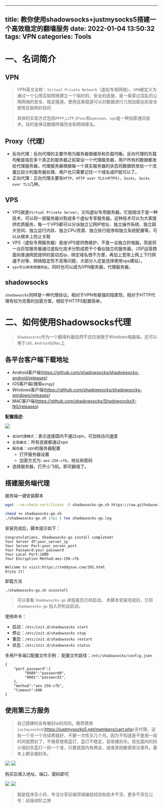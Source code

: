 
---
title: 教你使用shadowsocks+justmysocks5搭建一个高效稳定的翻墙服务
date: 2022-01-04 13:50:32
tags: VPN
categories: Tools
---


# 一、名词简介

## VPN

> VPN英文全称：`Virtual Private Network`（虚拟专用网络）。`VPN`被定义为通过一个公用互联网络建立一个临时的、安全的连接，是一条穿过混乱的公用网络的安全、稳定隧道，使用这条隧道可以对数据进行几倍加密达到安全使用互联网的目的

> 具体的实现方式包括`PPTP`,`L2TP`,`IPsec`和`openvpn`。`vpn`是一种加密通讯技术，目的是保证数据传输完全和网络匿名。

## Proxy（代理）

- 反向代理：反向代理的主要作用为服务器做缓存和负载均衡。反向代理的负载均衡是指在多个真正的服务器之前架设一个代理服务器，用户所有的数据都发给代理服务器，代理服务器根据每一个真实服务器的状态将数据转发给一个流量比较少的服务器处理，用户也只需要记住一个域名或IP就可以了。
- 正向代理：正向代理主要有`HTTP`、`HTTP over TLS(HTTPS)`、`Socks`、`Socks over TLS`几种。

## VPS

- VPS就是`Virtual Private Server`，又叫虚似专用服务器。它就相当于是一种技术，可以将一部服务器分割成多个虚似专享服务器。这种技术可以为大家提供优质服务，每一个VPS都可以分派独立公网IP地址、独立操作系统、独立超大空间、独立运行内存、独立CPU资源、独立执行程序和独立系统配置等，可以从根本上防止关联
- VPS（虚拟专用服务器）是由VPS提供商维护，不是一台独立的电脑，而是将一台巨型服务器通过虚拟化技术分割成若干个看似独立的服务器。（ISP运营商面向普通网民提供的是动态ip，绑定域名很不方便，再加上宽带上网上下行网速不对等、网络稳定性不高等问题，大部分人还是选择使用vps建站）。
- `vps可以用来搭建网站`，同时也可以成为VPN服务器，代理服务器。

## shadowsocks

`shadowsocks`同样是一种代理协议。相对于VPN有极强的隐匿性，相对于HTTP代理有较为完善的加密方案，相较于HTTPS配置简单。

# 二、如何使用Shadowsocks代理

> `Shadowsocks`作为一个翻墙利器自然不仅仅局限于Windows电脑端，还可以用于`iOS`, `Android`以`Mac`上

## 各平台客户端下载地址

- Android客户端(https://github.com/shadowsocks/shadowsocks-android/releases) 
- iOS客户端(搜索`wingy`)
- Windows客户端(https://github.com/shadowsocks/shadowsocks-windows/releases)   
- MAC客户端(https://github.com/shadowsocks/ShadowsocksX-NG/releases)

**配置描述:**

![](https://blog.poetries.top/img/static/images/20220104123619.png)

- `自动代理模式`：表示连接国内不通过vpn，可加快访问速度
- `全局模式`：所有连接都通过vpn
- `服务器`：vpn的服务器配置
  - 打开服务器设置
  - 加密方式为: `aes-256-cfb`，地址和密码
- 选择服务器，打开小飞机。即可翻墙了。

## 搭建服务端代理

服务端一键安装脚本

```bash
wget --no-check-certificate -O shadowsocks-go.sh https://raw.githubusercontent.com/poetries/shadowsocks_install/master/shadowsocks-go.sh

chmod +x shadowsocks-go.sh
./shadowsocks-go.sh 2>&1 | tee shadowsocks-go.log
```

安装完成后，脚本提示如下：

```
Congratulations, Shadowsocks-go install completed!
Your Server IP:your_server_ip
Your Server Port:your_server_port
Your Password:your_password
Your Local Port:1080
Your Encryption Method:aes-256-cfb

Welcome to visit:https://teddysun.com/392.html
Enjoy it!
```

卸载方法

```
./shadowsocks-go.sh uninstall
```

> 可以查看 `Shadowsocks-go` 进程是否已经启动。 本脚本安装完成后，已将 `shadowsocks-go` 加入开机自启动。

使用命令：

- 启动：`/etc/init.d/shadowsocks start`
- 停止：`/etc/init.d/shadowsocks stop`
- 重启：`/etc/init.d/shadowsocks restart`
- 状态：`/etc/init.d/shadowsocks status`


多用户多端口配置文件示例： 配置文件路径：`/etc/shadowsocks/config.json`

```
{
    "port_password":{
         "8989":"password0",
         "9001":"password1",
    },
    "method":"aes-256-cfb",
    "timeout":600
}
```

## 使用第三方服务

> 自己搭建的会有被封ip的风险。推荐使用`justmysocks5`(https://justmysocks5.net/members/cart.php)去代理，这些一个月一个月续费就好，不要一次性买几个月。因为不知道是不是用一段时间就费封了。不推荐使用蓝灯，蓝灯不稳定，容易被封杀。现在国内的防火墙封杀蓝灯一抓一个准，只要是国内有两会、或者其他敏感政治事件。基本上都会被封杀。

![](https://blog.poetries.top/img/static/images/20220104130036.png)
![](https://blog.poetries.top/img/static/images/20220104130233.png)

购买后填入地址、端口、密码即可

![](https://blog.poetries.top/img/static/images/20220104124637.png)
![](https://blog.poetries.top/img/static/images/20220104124612.png)

> 我是程序员小月，专注分享前端领域编程经验和技术干货，更多干货在公 号：前端进阶之旅
